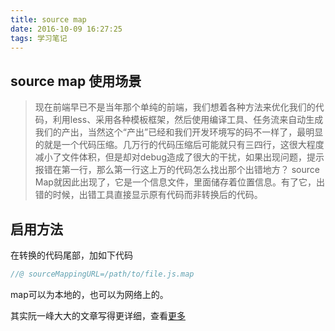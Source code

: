 ```yaml
---
title: source map
date: 2016-10-09 16:27:25
tags: 学习笔记
---
```


## source map 使用场景

>现在前端早已不是当年那个单纯的前端，我们想着各种方法来优化我们的代码，利用less、采用各种模板框架，然后使用编译工具、任务流来自动生成我们的产出，当然这个“产出”已经和我们开发环境写的码不一样了，最明显的就是一个代码压缩。几万行的代码压缩后可能就只有三四行，这很大程度减小了文件体积，但是却对debug造成了很大的干扰，如果出现问题，提示报错在第一行，那么第一行这上万的代码怎么找出那个出错地方？
source Map就因此出现了，它是一个信息文件，里面储存着位置信息。有了它，出错的时候，出错工具直接显示原有代码而非转换后的代码。

## 启用方法

在转换的代码尾部，加如下代码

``` javascript
//@ sourceMappingURL=/path/to/file.js.map
```
map可以为本地的，也可以为网络上的。

其实阮一峰大大的文章写得更详细，查看[更多][1]

[1]: http://www.ruanyifeng.com/blog/2013/01/javascript_source_map.html

